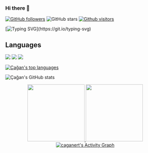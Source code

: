 ### Hi there 👋

<!--
**caganert/caganert** is a ✨ _special_ ✨ repository because its `README.md` (this file) appears on your GitHub profile.

Here are some ideas to get you started:

- 🔭 I’m currently working on ...
- 🌱 I’m currently learning ...
- 👯 I’m looking to collaborate on ...
- 🤔 I’m looking for help with ...
- 💬 Ask me about ...
- 📫 How to reach me: ...
- 😄 Pronouns: ...
- ⚡ Fun fact: ...
-->

[![GitHub followers](https://img.shields.io/github/followers/caganert?style=social)](https://github.com/caganert?tab=followers)
![GitHub stars](https://img.shields.io/github/stars/caganert?style=social)
[![Github visitors](https://visitor-badge.glitch.me/badge?page_id=caganert.visitor-badge)](https://GitHub.com/caganert/StrapDown.js/stargazers/)



[![Typing SVG](https://readme-typing-svg.herokuapp.com?size=40&center=true&vCenter=true&width=1000&height=100&lines=HELLO+I+AM+ÇAĞAN.;I+AM+A+SOWFTWARE+DEVELOPER+EAGER+TO+LEARN.;WELCOME+TO+VISIT+MY+PROFILE.)](https://git.io/typing-svg)


<h2>Languages</h2>

<img src="https://img.shields.io/badge/Python-FFD43B?style=for-the-badge&logo=python&logoColor=306998"></img>
<img src="https://img.shields.io/badge/JavaScript-black?style=for-the-badge&logo=javascript&logoColor=F7DF1E"></img>
<img src="https://img.shields.io/badge/C%23-5F4E9E?style=for-the-badge&logo=c-sharp&logoColor=white"></img>


[![Çağan's top languages](https://github-readme-stats.vercel.app/api/top-langs/?username=caganert&theme=blue-green&hide=python&layout=compact&show_icons=true)](https://github.com/caganert/github-readme-stats)


![Çağan's GitHub stats](https://github-readme-stats.vercel.app/api?username=caganert&show_icons=true&theme=blue-green)


<div align="center">
  <a href="https://github.com/caganert">
  <img height="180em" src="https://github-readme-stats.vercel.app/api?username=caganert&show_icons=true&theme=dark&include_all_commits=true&count_private=true"/>
  <img height="180em" src="https://github-readme-stats.vercel.app/api/top-langs/?username=caganert&layout=compact&langs_count=7&theme=dark"/>
<!--   <img height="295em"  src="https://activity-graph.herokuapp.com/graph?username=caganert&theme=xcode"/> -->
   <img alt="caganert's Activity Graph" src="https://activity-graph.herokuapp.com/graph?username=caganert&bg_color=1c292E&color=a7e729&line=e729c7&point=FFFFFF&hide_border=true" />
 
  </a></div>
